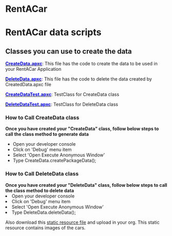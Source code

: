 # RentACar
<h1>RentACar data scripts</h1>

<h2>Classes you can use to create the data</h2>
<p><a href="CreateData.apxc"><strong style="color:blue">CreateData.apxc</strong></a>: This file has the code to create the data to be used in your RentACar Application</p>
<p><a href="DeleteData.apxc"><strong style="color:blue">DeleteData.apxc</strong></a>: This file has the code to delete the data created by CreatedData.apxc file</p>
<p><a href="CreateDataTest.apxc"><strong style="color:blue">CreateDataTest.apxc</strong></a>: TestClass for CreateData class</p>
<p><a href="DeleteDataTest.apxc"><strong style="color:blue">DeleteDataTest.apxc</strong></a>: TestClass for DeleteData class</p>

<h3>How to Call CreateData class</h3>
<strong>Once you have created your "CreateData" class, follow below steps to call the class method to generate data</strong>
<ul>
<li> Open your developer console
<li> Click on 'Debug' menu item
<li> Select 'Open Execute Anonymous Window'
<li> Type CreateData.createPackageData();
</ul>

<h3>How to Call DeleteData class</h3>
<strong>Once you have created your "DeleteData" class, follow below steps to call the class method to delete data</strong>
<li> Open your developer console</li>
<li> Click on 'Debug' menu item</li>
<li> Select 'Open Execute Anonymous Window'</li>
<li> Type DeleteData.deleteData();</li>
</ul>


Also download this <a href="cars.zip">static resource file</a> and upload in your org. This static resource contains images of the cars.
